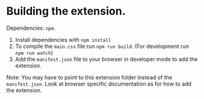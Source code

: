 # Building the extension.

Dependencies: `npm`.

1. Install dependencies with `npm install`
2. To compile the `main.css` file run `npm run build`. (For development run `npm run watch`)
3. Add the `manifest.json` file to your browser in developer mode to add the extension.

Note: You may have to point to this extension folder instead of the `manifest.json`.
Look at browser specific documentation as for how to add the extension.
